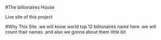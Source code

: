 #The billionaires House

Live site of this project 

#Why This Site 
.we will know world top 12 billionaires name here
.we will count thair names 
.and also we gonna about them little bit